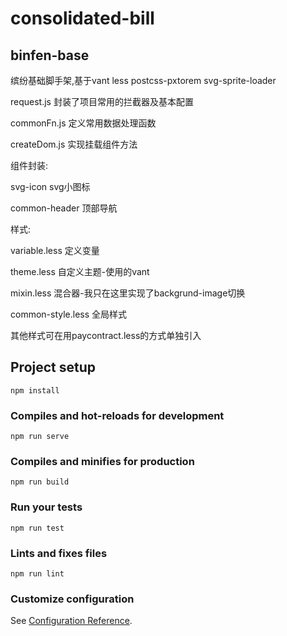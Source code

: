 
# consolidated-bill

## binfen-base

缤纷基础脚手架,基于vant less postcss-pxtorem svg-sprite-loader


request.js 封装了项目常用的拦截器及基本配置

commonFn.js 定义常用数据处理函数


createDom.js 实现挂载组件方法

组件封装:

svg-icon svg小图标

common-header  顶部导航

样式:

variable.less 定义变量

theme.less 自定义主题-使用的vant

mixin.less 混合器-我只在这里实现了backgrund-image切换

common-style.less 全局样式

其他样式可在用paycontract.less的方式单独引入

## Project setup

    npm install

### Compiles and hot-reloads for development

    npm run serve

### Compiles and minifies for production

    npm run build

### Run your tests

    npm run test

### Lints and fixes files

    npm run lint

### Customize configuration

See [Configuration Reference](https://cli.vuejs.org/config/).
